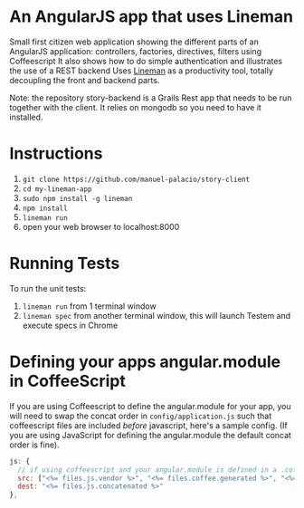 # An AngularJS app that uses Lineman


Small first citizen web application showing the different parts of an AngularJS application: controllers, factories, directives, filters using Coffeescript
It also shows how to do simple authentication and illustrates the use of a REST backend
Uses [Lineman](http://www.linemanjs.com) as a productivity tool, totally decoupling the front and backend parts.

Note: the repository story-backend is a Grails Rest app that needs to be run together with the client. It relies on mongodb so you need to have it installed.



# Instructions

1. `git clone https://github.com/manuel-palacio/story-client`
2. `cd my-lineman-app`
3. `sudo npm install -g lineman`
4. `npm install`
5. `lineman run`
6. open your web browser to localhost:8000

# Running Tests

To run the unit tests:

1. `lineman run` from 1 terminal window
2. `lineman spec` from another terminal window, this will launch Testem and execute specs in Chrome


# Defining your apps angular.module in CoffeeScript

If you are using Coffeescript to define the angular.module for your app, you will need to swap the concat order in `config/application.js` such that coffeescript files are included _before_ javascript, here's a sample config. (If you are using JavaScript for defining the angular.module the default concat order is fine).

```javascript
js: {
  // if using coffeescript and your angular.module is defined in a .coffee file, files.coffee.generated comes first
  src: ["<%= files.js.vendor %>", "<%= files.coffee.generated %>", "<%= files.js.app %>", "<%= files.ngtemplates.dest %>"],
  dest: "<%= files.js.concatenated %>"
},
```
